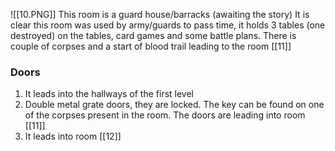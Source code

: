 ![[10.PNG]]
This room is a guard house/barracks (awaiting the story) It is clear this room was used by army/guards to pass time, it holds 3 tables (one destroyed) on the tables, card games and some battle plans. There is couple of corpses and a start of blood trail leading to the room [[11]]

### Doors
1. It leads into the hallways of the first level
2. Double metal grate doors, they are locked. The key can be found on one of the corpses present in the room. The doors are leading into room [[11]]
3. It leads into room [[12]]